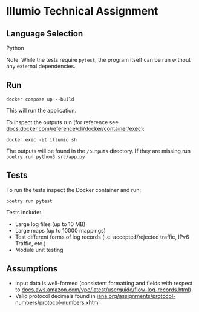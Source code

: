 # Illumio Technical Assignment

## Language Selection
Python

Note: While the tests require `pytest`, the program itself can be run without any external dependencies.

## Run
```
docker compose up --build
```
This will run the application.

To inspect the outputs run (for reference see [docs.docker.com/reference/cli/docker/container/exec](https://docs.docker.com/reference/cli/docker/container/exec/)):
```
docker exec -it illumio sh
```
The outputs will be found in the `/outputs` directory. If they are missing run `poetry run python3 src/app.py`

## Tests
To run the tests inspect the Docker container and run:
```
poetry run pytest
```

Tests include:
- Large log files (up to 10 MB)
- Large maps (up to 10000 mappings)
- Test different forms of log records (i.e. accepted/rejected traffic, IPv6 Traffic, etc.)
- Module unit testing

## Assumptions
- Input data is well-formed (consistent formatting and fields with respect to [docs.aws.amazon.com/vpc/latest/userguide/flow-log-records.html](https://docs.aws.amazon.com/vpc/latest/userguide/flow-log-records.html))
- Valid protocol decimals found in [iana.org/assignments/protocol-numbers/protocol-numbers.xhtml](https://www.iana.org/assignments/protocol-numbers/protocol-numbers.xhtml)

